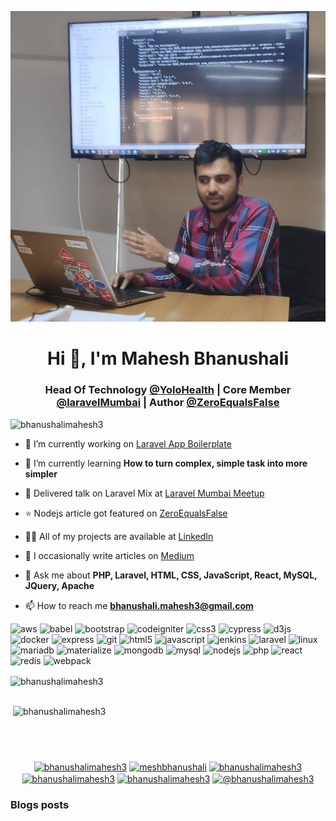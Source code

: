 ![](https://github.com/bhanushalimahesh3/bhanushalimahesh3/blob/master/laravel_meetup_crop.jpg)

<h1 align="center">Hi 👋, I'm Mahesh Bhanushali</h1>
<h3 align="center">Head Of Technology <a href="https://twitter.com/yolo_health">@YoloHealth</a> | Core Member <a href="https://twitter.com/laravelMumbai">@laravelMumbai</a> | Author <a href="https://twitter.com/ZeroEqualsFalse">@ZeroEqualsFalse</a></h3>

<p align="left"> <img src="https://komarev.com/ghpvc/?username=bhanushalimahesh3" alt="bhanushalimahesh3" /> </p>

- 🔭 I’m currently working on [Laravel App Boilerplate](https://packagist.org/packages/bhanushalimahesh3/laravel-app-boilerplate)

- 🌱 I’m currently learning **How to turn complex, simple task into more simpler**

- :microphone: Delivered talk on Laravel Mix at [Laravel Mumbai Meetup](https://twitter.com/laravelMumbai/status/1131425446397136896)

- :star: Nodejs article got featured on [ZeroEqualsFalse](https://twitter.com/ZeroEqualsFalse/status/1286984877003247617)

- 👨‍💻 All of my projects are available at [LinkedIn](https://www.linkedin.com/in/bhanushalimahesh3/)

- 📝 I occasionally write articles on [Medium](https://medium.com/@bhanushalimahesh3)

- 💬 Ask me about **PHP, Laravel, HTML, CSS, JavaScript, React, MySQL, JQuery, Apache**

- 📫 How to reach me **bhanushali.mahesh3@gmail.com**


<p align="left"><img src="https://devicons.github.io/devicon/devicon.git/icons/amazonwebservices/amazonwebservices-original-wordmark.svg" alt="aws" width="40" height="40"/> <img src="https://www.vectorlogo.zone/logos/babeljs/babeljs-icon.svg" alt="babel" width="40" height="40"/> <img src="https://devicons.github.io/devicon/devicon.git/icons/bootstrap/bootstrap-plain.svg" alt="bootstrap" width="40" height="40"/> <img src="https://cdn.worldvectorlogo.com/logos/codeigniter.svg" alt="codeigniter" width="40" height="40"/> <img src="https://devicons.github.io/devicon/devicon.git/icons/css3/css3-original-wordmark.svg" alt="css3" width="40" height="40"/> <img src="https://i.ibb.co/CWQq8gw/cypress.webp" alt="cypress" width="40" height="40"/> <img src="https://devicons.github.io/devicon/devicon.git/icons/d3js/d3js-original.svg" alt="d3js" width="40" height="40"/> <img src="https://devicons.github.io/devicon/devicon.git/icons/docker/docker-original-wordmark.svg" alt="docker" width="40" height="40"/> <img src="https://devicons.github.io/devicon/devicon.git/icons/express/express-original-wordmark.svg" alt="express" width="40" height="40"/> <img src="https://www.vectorlogo.zone/logos/git-scm/git-scm-icon.svg" alt="git" width="40" height="40"/> <img src="https://devicons.github.io/devicon/devicon.git/icons/html5/html5-original-wordmark.svg" alt="html5" width="40" height="40"/> <img src="https://devicons.github.io/devicon/devicon.git/icons/javascript/javascript-original.svg" alt="javascript" width="40" height="40"/> <img src="https://www.vectorlogo.zone/logos/jenkins/jenkins-icon.svg" alt="jenkins" width="40" height="40"/> <img src="https://devicons.github.io/devicon/devicon.git/icons/laravel/laravel-plain-wordmark.svg" alt="laravel" width="40" height="40"/> <img src="https://devicons.github.io/devicon/devicon.git/icons/linux/linux-original.svg" alt="linux" width="40" height="40"/> <img src="https://www.vectorlogo.zone/logos/mariadb/mariadb-icon.svg" alt="mariadb" width="40" height="40"/> <img src="https://raw.githubusercontent.com/prplx/svg-logos/5585531d45d294869c4eaab4d7cf2e9c167710a9/svg/materialize.svg" alt="materialize" width="40" height="40"/> <img src="https://devicons.github.io/devicon/devicon.git/icons/mongodb/mongodb-original-wordmark.svg" alt="mongodb" width="40" height="40"/> <img src="https://devicons.github.io/devicon/devicon.git/icons/mysql/mysql-original-wordmark.svg" alt="mysql" width="40" height="40"/> <img src="https://devicons.github.io/devicon/devicon.git/icons/nodejs/nodejs-original-wordmark.svg" alt="nodejs" width="40" height="40"/> <img src="https://devicons.github.io/devicon/devicon.git/icons/php/php-original.svg" alt="php" width="40" height="40"/> <img src="https://devicons.github.io/devicon/devicon.git/icons/react/react-original-wordmark.svg" alt="react" width="40" height="40"/> <img src="https://devicons.github.io/devicon/devicon.git/icons/redis/redis-original-wordmark.svg" alt="redis" width="40" height="40"/> <img src="https://devicons.github.io/devicon/devicon.git/icons/webpack/webpack-original.svg" alt="webpack" width="40" height="40"/></p>

<p><img align="left" style="margin-top:2px; margin-bottom:20px;" src="https://github-readme-stats.vercel.app/api/top-langs/?username=bhanushalimahesh3&layout=compact&hide=html" alt="bhanushalimahesh3" /></br></br></p>


<p>&nbsp;<img align="center" style="margin-top:2px; margin-bottom:40px;" src="https://github-readme-stats.vercel.app/api?username=bhanushalimahesh3&show_icons=true" alt="bhanushalimahesh3" /></br></br></p>

<p align="center">
<a href="https://codepen.io/bhanushalimahesh3" target="blank"><img align="center" src="https://cdn.jsdelivr.net/npm/simple-icons@3.0.1/icons/codepen.svg" alt="bhanushalimahesh3" height="30" width="30" /></a>
<a href="https://twitter.com/meshbhanushali" target="blank"><img align="center" src="https://cdn.jsdelivr.net/npm/simple-icons@3.0.1/icons/twitter.svg" alt="meshbhanushali" height="30" width="30" /></a>
<a href="https://linkedin.com/in/bhanushalimahesh3" target="blank"><img align="center" src="https://cdn.jsdelivr.net/npm/simple-icons@3.0.1/icons/linkedin.svg" alt="bhanushalimahesh3" height="30" width="30" /></a>
<a href="https://stackoverflow.com/users/bhanushalimahesh3" target="blank"><img align="center" src="https://cdn.jsdelivr.net/npm/simple-icons@3.0.1/icons/stackoverflow.svg" alt="bhanushalimahesh3" height="30" width="30" /></a>
<a href="https://codesandbox.com/bhanushalimahesh3" target="blank"><img align="center" src="https://cdn.jsdelivr.net/npm/simple-icons@3.0.1/icons/codesandbox.svg" alt="bhanushalimahesh3" height="30" width="30" /></a>
<a href="https://medium.com/@bhanushalimahesh3" target="blank"><img align="center" src="https://cdn.jsdelivr.net/npm/simple-icons@3.0.1/icons/medium.svg" alt="@bhanushalimahesh3" height="30" width="30" /></a>
</p>


### Blogs posts
<!-- BLOG-POST-LIST:START -->
<!-- BLOG-POST-LIST:END -->

